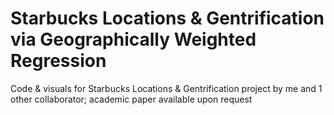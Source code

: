 # Starbucks Locations & Gentrification via Geographically Weighted Regression 
 
Code & visuals for Starbucks Locations & Gentrification project by me and 1 other collaborator; academic paper available upon request 
